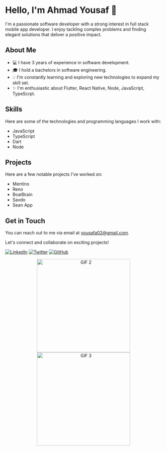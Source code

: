 # Hello, I'm Ahmad Yousaf 👋

I'm a passionate software developer with a strong interest in full stack mobile app developer. I enjoy tackling complex problems and finding elegant solutions that deliver a positive impact.

## About Me

- 💻 I have 3 years of experience in software development.
- 🎓 I hold a bachelors in software engineering.
- 💡 I'm constantly learning and exploring new technologies to expand my skill set.
- ✨ I'm enthusiastic about Flutter, React Native, Node, JavaScript, TypeScrpt.

## Skills

Here are some of the technologies and programming languages I work with:

- JavaScript
- TypeScript
- Dart
- Node

## Projects

Here are a few notable projects I've worked on:

- Mentino
- Reno
- BoatBrain
- Savdo
- Sean App

## Get in Touch

You can reach out to me via email at yousafa02@gmail.com.

Let's connect and collaborate on exciting projects!

[![LinkedIn](https://img.shields.io/badge/LinkedIn-Connect-blue?style=flat-square&logo=linkedin&logoColor=white)](https://www.linkedin.com/in/ahmad-yousaf-511717191/)
[![Twitter](https://img.shields.io/badge/Twitter-Follow-blue?style=flat-square&logo=twitter&logoColor=white)](https://twitter.com/ahmadyousafk)
[![GitHub](https://img.shields.io/badge/GitHub-Follow-black?style=flat-square&logo=github&logoColor=white)](https://github.com/ahmadyousafk)

<!-- Attractive GIFs -->
<p align="center">
  <img src="https://example.com/gif2.gif" alt="GIF 2" width="300" />
  <img src="https://example.com/gif3.gif" alt="GIF 3" width="300" />
</p>
